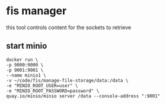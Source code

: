 # fis manager

this tool controls content for the sockets to retrieve

## start minio

```
docker run \
-p 9000:9000 \
-p 9001:9001 \
--name minio1 \
-v ~/code/fis/manage-file-storage/data:/data \
-e "MINIO_ROOT_USER=user" \
-e "MINIO_ROOT_PASSWORD=password" \
quay.io/minio/minio server /data --console-address ":9001"
```
